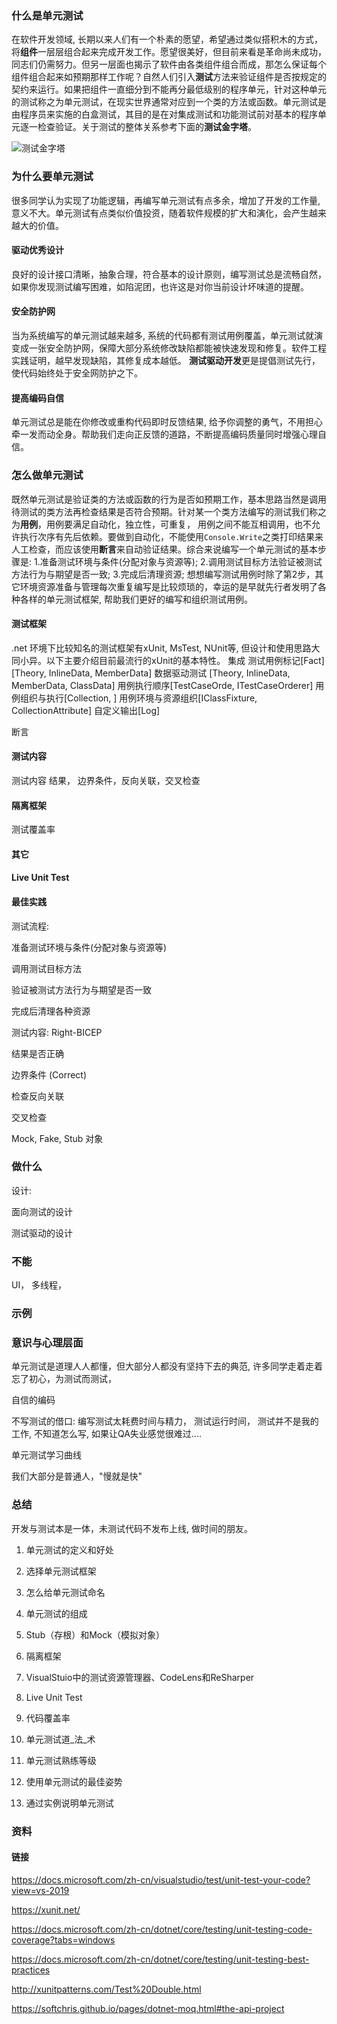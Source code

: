 ### 什么是单元测试

在软件开发领域, 长期以来人们有一个朴素的愿望，希望通过类似搭积木的方式，将**组件**一层层组合起来完成开发工作。愿望很美好，但目前来看是革命尚未成功，同志们仍需努力。但另一层面也揭示了软件由各类组件组合而成，那怎么保证每个组件组合起来如预期那样工作呢？自然人们引入**测试**方法来验证组件是否按规定的契约来运行。如果把组件一直细分到不能再分最低级别的程序单元，针对这种单元的测试称之为单元测试，在现实世界通常对应到一个类的方法或函数。单元测试是由程序员来实施的白盒测试，其目的是在对集成测试和功能测试前对基本的程序单元逐一检查验证。关于测试的整体关系参考下面的**测试金字塔**。

![测试金字塔](https://imgconvert.csdnimg.cn/aHR0cHM6Ly9tbWJpei5xcGljLmNuL21tYml6X3BuZy9mQ3BkMWNmOGlhY2FMcVVseWZTQ1JWTHdKQ2dhNUNCc1d0a0t1Q2FvV080ZkhWQVpLajluM1RLRGxxSlVKTEZQeEMzVGM0RFF2dmZpYUxIQWZuNkhQMHJ3LzY0MA?x-oss-process=image/format,png)

### 为什么要单元测试

很多同学认为实现了功能逻辑，再编写单元测试有点多余，增加了开发的工作量, 意义不大。单元测试有点类似价值投资，随着软件规模的扩大和演化，会产生越来越大的价值。

#### 驱动优秀设计

良好的设计接口清晰，抽象合理，符合基本的设计原则，编写测试总是流畅自然，如果你发现测试编写困难，如陷泥团，也许这是对你当前设计坏味道的提醒。

#### 安全防护网

当为系统编写的单元测试越来越多, 系统的代码都有测试用例覆盖，单元测试就演变成一张安全防护网，保障大部分系统修改缺陷都能被快速发现和修复。软件工程实践证明，越早发现缺陷，其修复成本越低。 **测试驱动开发**更是提倡测试先行，使代码始终处于安全网防护之下。

#### 提高编码自信

单元测试总是能在你修改或重构代码即时反馈结果, 给予你调整的勇气，不用担心牵一发而动全身。帮助我们走向正反馈的道路，不断提高编码质量同时增强心理自信。

### 怎么做单元测试

既然单元测试是验证类的方法或函数的行为是否如预期工作，基本思路当然是调用待测试的类方法再检查结果是否符合预期。针对某一个类方法编写的测试我们称之为**用例**，用例要满足自动化，独立性，可重复， 用例之间不能互相调用，也不允许执行次序有先后依赖。要做到自动化，不能使用`Console.Write`之类打印结果来人工检查，而应该使用**断言**来自动验证结果。综合来说编写一个单元测试的基本步骤是:
1.准备测试环境与条件(分配对象与资源等); 
2.调用测试目标方法验证被测试方法行为与期望是否一致;
3.完成后清理资源;
想想编写测试用例时除了第2步，其它环境资源准备与管理每次重复编写是比较烦琐的，幸运的是早就先行者发明了各种各样的单元测试框架, 帮助我们更好的编写和组织测试用例。

#### 测试框架

.net 环境下比较知名的测试框架有xUnit, MsTest, NUnit等,  但设计和使用思路大同小异。以下主要介绍目前最流行的xUnit的基本特性。
集成
测试用例标记[Fact]  [Theory, InlineData, MemberData]
数据驱动测试 [Theory, InlineData, MemberData, ClassData]
用例执行顺序[TestCaseOrde, ITestCaseOrderer]
用例组织与执行[Collection, ]
用例环境与资源组织[IClassFixture, CollectionAttribute]
自定义输出[Log]

断言


#### 测试内容

测试内容 结果， 边界条件，反向关联，交叉检查

#### 隔离框架

测试覆盖率

#### 其它

#### Live Unit Test

#### 最佳实践

测试流程:  

准备测试环境与条件(分配对象与资源等)

调用测试目标方法

验证被测试方法行为与期望是否一致

完成后清理各种资源

测试内容:   Right-BICEP

结果是否正确

边界条件 (Correct)

检查反向关联

交叉检查



Mock, Fake, Stub 对象



### 做什么

设计:

面向测试的设计

测试驱动的设计



### 不能

UI， 多线程，

### 示例

### 意识与心理层面

 单元测试是道理人人都懂，但大部分人都没有坚持下去的典范,  许多同学走着走着忘了初心，为测试而测试，

自信的编码

不写测试的借口: 编写测试太耗费时间与精力， 测试运行时间， 测试并不是我的工作, 不知道怎么写,  如果让QA失业感觉很难过....

单元测试学习曲线

我们大部分是普通人，"慢就是快"

### 总结

开发与测试本是一体，未测试代码不发布上线, 做时间的朋友。

1. 单元测试的定义和好处

2. 选择单元测试框架

3. 怎么给单元测试命名

4. 单元测试的组成

5. Stub（存根）和Mock（模拟对象）

6. 隔离框架

7. VisualStuio中的测试资源管理器、CodeLens和ReSharper

8. Live Unit Test

9. 代码覆盖率

10. 单元测试道_法_术

11. 单元测试熟练等级

12. 使用单元测试的最佳姿势

13. 通过实例说明单元测试

    

### 资料

#### 链接

https://docs.microsoft.com/zh-cn/visualstudio/test/unit-test-your-code?view=vs-2019

https://xunit.net/

https://docs.microsoft.com/zh-cn/dotnet/core/testing/unit-testing-code-coverage?tabs=windows

https://docs.microsoft.com/zh-cn/dotnet/core/testing/unit-testing-best-practices

http://xunitpatterns.com/Test%20Double.html

https://softchris.github.io/pages/dotnet-moq.html#the-api-project